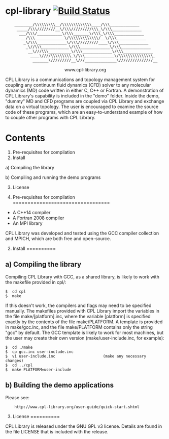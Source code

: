 
# cpl-library [![Build Status](https://travis-ci.org/Crompulence/cpl-library.png?branch=master)](https://travis-ci.org/Crompulence/cpl-library)

~~~
    ________/\\\\\\\\\__/\\\\\\\\\\\\\____/\\\_____________        
     _____/\\\////////__\/\\\/////////\\\_\/\\\_____________       
      ___/\\\/___________\/\\\_______\/\\\_\/\\\_____________      
       __/\\\_____________\/\\\\\\\\\\\\\/__\/\\\_____________     
        _\/\\\_____________\/\\\/////////____\/\\\_____________    
         _\//\\\____________\/\\\_____________\/\\\_____________   
          __\///\\\__________\/\\\_____________\/\\\_____________  
           ____\////\\\\\\\\\_\/\\\_____________\/\\\\\\\\\\\\\\\_ 
            _______\/////////__\///______________\///////////////__

~~~ 

<p align="center">
  www.cpl-library.org
</p>



CPL Library is a communications and topology management system for
coupling any continuum fluid dynamics (CFD) solver to any molecular dynamics
(MD) code written in either C, C++ or Fortran. A demonstration of CPL Library's
capability is included in the "demo" folder. Inside the demo, "dummy" MD and
CFD programs are coupled via CPL Library and exchange data on a virtual
topology. The user is encouraged to examine the source code of these programs,
which are an easy-to-understand example of how to couple other programs with
CPL Library.



Contents
========
    
 1. Pre-requisites for compilation
 2. Install 
 
  a) Compiling the library
  
  b) Compiling and running the demo programs
  
 3. License


1. Pre-requisites for compilation
=================================

- A C++14 compiler 
- A Fortran 2008 compiler
- An MPI library 

CPL Library was developed and tested using the GCC compiler collection and
MPICH, which are both free and open-source. 


2. Install
==========

a) Compiling the library 
------------------------

Compiling CPL Library with GCC, as a shared library, is likely to 
work with the makefile provided in cpl/:

    $  cd cpl
    $  make 

If this doesn't work, the compilers and flags may need to be specified
manually. The makefiles provided with CPL Library import the variables 
in the file make/[platform].inc, where the variable [platform] is specified
exactly by the contents of the file make/PLATFORM. A template is provided
in make/gcc.inc, and the file make/PLATFORM contains only the string "gcc" 
by default. The GCC template is likely to work for most machines, but
the user may create their own version (make/user-include.inc, for
example):

    $  cd ./make
    $  cp gcc.inc user-include.inc
    $  vi user-include.inc                     (make any necessary changes)
    $  cd ../cpl
    $  make PLATFORM=user-include




b) Building the demo applications
---------------------------------

Please see:

        http://www.cpl-library.org/user-guide/quick-start.shtml 


3. License
==========

CPL Library is released under the GNU GPL v3 license. Details are found in
the file LICENSE that is included with the release.
